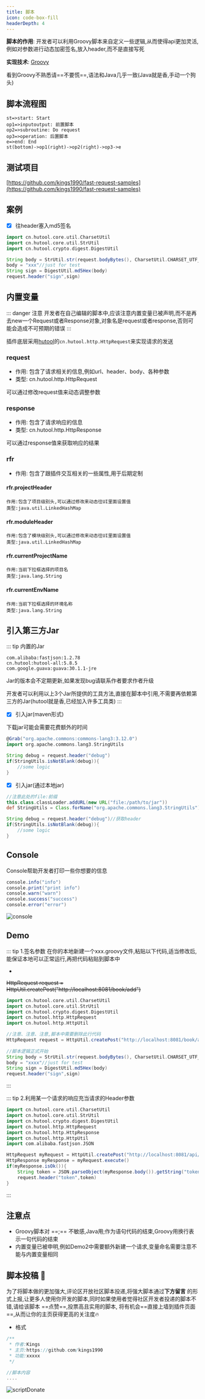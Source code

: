 ```yaml
---
title: 脚本
icon: code-box-fill
headerDepth: 4
---
```


**脚本的作用**: 开发者可以利用Groovy脚本来自定义一些逻辑,从而使得api更加灵活,例如对参数进行动态加密签名,放入header,而不是直接写死

**实现技术**: [Groovy](https://groovy-lang.org/)       

看到Groovy不熟悉请==不要慌==,语法和Java几乎一致(Java就是香,手动一个狗头)

## 脚本流程图
```flow
st=>start: Start
op1=>inputoutput: 前置脚本
op2=>subroutine: Do request
op3=>operation: 后置脚本
e=>end: End
st(bottom)->op1(right)->op2(right)->op3->e
```

## 测试项目
[https://github.com/kings1990/fast-request-samples](https://github.com/kings1990/fast-request-samples)

## 案例

* [x] 往header塞入md5签名
```groovy
import cn.hutool.core.util.CharsetUtil
import cn.hutool.core.util.StrUtil
import cn.hutool.crypto.digest.DigestUtil

String body = StrUtil.str(request.bodyBytes(), CharsetUtil.CHARSET_UTF_8)
body = "xxx"//just for test
String sign = DigestUtil.md5Hex(body)
request.header("sign",sign)
```

## 内置变量

::: danger 注意
开发者在自己编辑的脚本中,应该注意内置变量已被声明,而不是再去new一个Request或者Response对象,对象名是request或者response,否则可能会造成不可预期的错误
:::

插件底层采用[hutool](https://hutool.cn/)的```cn.hutool.http.HttpRequest```来实现请求的发送

### request <Badge text="2022.2.3️" type="tip"/>
* 作用: 包含了请求相关的信息,例如url、header、body、各种参数
* 类型: cn.hutool.http.HttpRequest

可以通过修改request值来动态调整参数

### response <Badge text="2022.2.3️" type="tip"/>
* 作用: 包含了请求响应的信息
* 类型: cn.hutool.http.HttpResponse

可以通过response值来获取响应的结果

### rfr <Badge text="2022.2.3️" type="tip"/>
* 作用: 包含了跟插件交互相关的一些属性,用于后期定制


#### rfr.projectHeader <Badge text="2022.2.3️" type="tip"/>
```
作用:包含了项目级别头,可以通过修改来动态往UI里面设置值
类型:java.util.LinkedHashMap
```

#### rfr.moduleHeader <Badge text="2022.2.3️" type="tip"/>
```
作用:包含了模块级别头,可以通过修改来动态往UI里面设置值
类型:java.util.LinkedHashMap
```

#### rfr.currentProjectName <Badge text="2022.2.5️" type="tip"/>
```
作用:当前下拉框选择的项目名
类型:java.lang.String
```
#### rfr.currentEnvName <Badge text="2022.2.5️" type="tip"/>
```
作用:当前下拉框选择的环境名称
类型:java.lang.String
```

## 引入第三方Jar

::: tip 内置的Jar

```
com.alibaba:fastjson:1.2.78
cn.hutool:hutool-all:5.8.5
com.google.guava:guava:30.1.1-jre
```
Jar的版本会不定期更新,如果发现bug请联系作者要求作者升级

开发者可以利用以上3个Jar所提供的工具方法,直接在脚本中引用,不需要再依赖第三方的Jar(hutool就是香,已经加入许多工具类)
:::

* [x] 引入jar(maven形式)

下载jar可能会需要花费额外的时间

```groovy
@Grab("org.apache.commons:commons-lang3:3.12.0")
import org.apache.commons.lang3.StringUtils

String debug = request.header("debug")
if(StringUtils.isNotBlank(debug)){
    //some logic
}
```

* [x] 引入jar(通过本地jar)

```groovy
//注意此处的file:前缀
this.class.classLoader.addURL(new URL("file:/path/to/jar"))
def StringUtils = Class.forName("org.apache.commons.lang3.StringUtils").getDeclaredConstructor().newInstance()

String debug = request.header("debug")//获取header
if(StringUtils.isNotBlank(debug)){
    //some logic
}
```

## Console <Badge text="2022.2.5" type="tip"/>
Console帮助开发者打印一些你想要的信息


``` java 
console.info("info")
console.print("print info")
console.warn("warn")
console.success("success")
console.error("error")

```

![console](../.vuepress/public/img/2022.2.5/console.png)

## Demo
::: tip 1.签名参数
在你的本地新建一个xxx.groovy文件,粘贴以下代码,适当修改后,能保证本地可以正常运行,再把代码粘贴到脚本中

* <Badge text="注意最终脚本需要删除这行代码" type="danger"/>

~~HttpRequest request = HttpUtil.createPost("http://localhost:8081/book/add")~~

```groovy
import cn.hutool.core.util.CharsetUtil
import cn.hutool.core.util.StrUtil
import cn.hutool.crypto.digest.DigestUtil
import cn.hutool.http.HttpRequest
import cn.hutool.http.HttpUtil

//注意、注意、注意,脚本中需要删除此行代码
HttpRequest request = HttpUtil.createPost("http://localhost:8081/book/add")
        
//脚本逻辑正式开始
String body = StrUtil.str(request.bodyBytes(), CharsetUtil.CHARSET_UTF_8)
body = "xxxx"//just for test
String sign = DigestUtil.md5Hex(body)
request.header("sign",sign)
```
:::

::: tip 2.利用某一个请求的响应充当请求的Header参数

```groovy
import cn.hutool.core.util.CharsetUtil
import cn.hutool.core.util.StrUtil
import cn.hutool.crypto.digest.DigestUtil
import cn.hutool.http.HttpRequest
import cn.hutool.http.HttpResponse
import cn.hutool.http.HttpUtil
import com.alibaba.fastjson.JSON

HttpRequest myRequest = HttpUtil.createPost("http://localhost:8081/api/v1.0/login")
HttpResponse myResponse = myRequest.execute()
if(myResponse.isOk()){
    String token = JSON.parseObject(myResponse.body()).getString("token")
    request.header("token",token)
}
```
:::

## 注意点
* Groovy脚本对 ==;== 不敏感,Java用;作为语句代码的结束,Groovy用换行表示一句代码的结束
* 内置变量已被申明,例如Demo2中需要额外新建一个请求,变量命名需要注意不能与内置变量相同

## 脚本投稿 :star2:
为了将脚本做的更加强大,评论区开放社区脚本投递,将强大脚本通过**下方留言** 的形式上报,让更多人使用你开发的脚本,同时如果使用者觉得社区开发者投递的脚本不错,请给该脚本 ==点赞==,投票高且实用的脚本,
将有机会==直接上墙到插件页面==,从而让你的主页获得更高的关注度:fire:

* 格式

```groovy
/**
 * 作者:Kings
 * 主页:https://github.com/kings1990
 * 功能:xxxxx
 */

//脚本内容
....
```

![scriptDonate](../.vuepress/public/img/2022.2.3/scriptDonate.png)